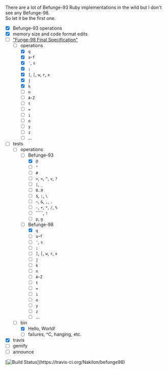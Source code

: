 There are a lot of Befunge-93 Ruby implementations in the wild but I don't see any Befunge-98.  
So let it be the first one.

- [x] Befunge-93 operations
- [x] memory size and code format edits
- [ ] ["Funge-98 Final Specification"](https://github.com/catseye/Funge-98/blob/master/doc/funge98.markdown)
  - [ ] operations
    - [x] `q`
    - [x] `a`-`f`
    - [x] `'`, `s`
    - [x] `;`
    - [x] `]`, `[`, `w`, `r`, `x`
    - [x] `j`
    - [x] `k`
    - [ ] `n`
    - [ ] `A`-`Z`
    - [ ] `t`
    - [ ] `=`
    - [ ] `i`
    - [ ] `o`
    - [ ] `y`
    - [ ] `z`
    - [ ] ...
- [ ] tests
  - [ ] operations
    - [ ] Befunge-93
      - [x] `@`
      - [ ] `"`
      - [ ] `#`
      - [ ] `>`, `<`, `^`, `v`, `?`
      - [ ] `|`, `_`
      - [ ] `0`..`9`
      - [ ] `$`, `:`, `\`
      - [ ] `~`, `&`, `,`, `.`
      - [ ] `-`, `+`, `*`, `/`, `%`
      - [ ] `````, `!`
      - [ ] `p`, `g`
    - [ ] Befunge-98
      - [x] `q`
      - [ ] `a`-`f`
      - [ ] `'`, `s`
      - [ ] `;`
      - [ ] `]`, `[`, `w`, `r`, `x`
      - [ ] `j`
      - [ ] `k`
      - [ ] `n`
      - [ ] `A`-`Z`
      - [ ] `t`
      - [ ] `=`
      - [ ] `i`
      - [ ] `o`
      - [ ] `y`
      - [ ] `z`
      - [ ] ...
  - [ ] bin
    - [x] Hello, World!
    - [ ] failures, ^C, hanging, etc.
- [x] travis
- [ ] gemify
- [ ] announce

[![Build Status](https://travis-ci.org/Nakilon/befunge98.png?)](https://travis-ci.org/Nakilon/befunge98)
